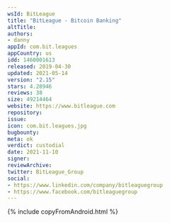 ```yaml
---
wsId: BitLeague
title: "BitLeague - Bitcoin Banking"
altTitle: 
authors:
- danny
appId: com.bit.leagues
appCountry: us
idd: 1460001613
released: 2019-04-30
updated: 2021-05-14
version: "2.15"
stars: 4.28946
reviews: 38
size: 49214464
website: https://www.bitleague.com
repository: 
issue: 
icon: com.bit.leagues.jpg
bugbounty: 
meta: ok
verdict: custodial
date: 2021-11-10
signer: 
reviewArchive:
twitter: BitLeague_Group
social:
- https://www.linkedin.com/company/bitleaguegroup
- https://www.facebook.com/bitleaguegroup
---
```


{% include copyFromAndroid.html %}
